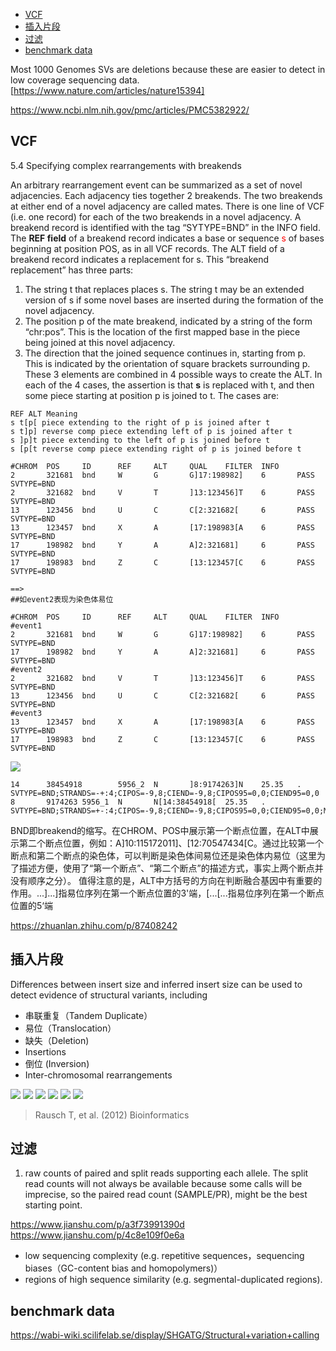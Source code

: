 <!-- TOC -->

- [VCF](#vcf)
- [插入片段](#插入片段)
- [过滤](#过滤)
- [benchmark data](#benchmark-data)

<!-- /TOC -->

Most 1000 Genomes SVs are deletions because these are easier to detect in low coverage sequencing data.[https://www.nature.com/articles/nature15394]

https://www.ncbi.nlm.nih.gov/pmc/articles/PMC5382922/

## VCF
5.4 Specifying complex rearrangements with breakends

An arbitrary rearrangement event can be summarized as a set of novel adjacencies. Each adjacency ties together 2 breakends. The two breakends at either end of a novel adjacency are called mates.
There is one line of VCF (i.e. one record) for each of the two breakends in a novel adjacency. A breakend record is identified with the tag “SYTYPE=BND” in the INFO field. The **REF field** of a breakend record indicates a base or sequence <font color="red">s</font> of bases beginning at position POS, as in all VCF records. The ALT field of a breakend record indicates a replacement for s. This “breakend replacement” has three parts:

1. The string t that replaces places s. The string t may be an extended version of s if some novel bases are inserted
during the formation of the novel adjacency.
2. The position p of the mate breakend, indicated by a string of the form “chr:pos”. This is the location of the
first mapped base in the piece being joined at this novel adjacency.
3. The direction that the joined sequence continues in, starting from p. This is indicated by the orientation of
square brackets surrounding p.
These 3 elements are combined in 4 possible ways to create the ALT. In each of the 4 cases, the assertion is that **s** is replaced with t, and then some piece starting at position p is joined to t. The cases are:

```
REF ALT Meaning
s t[p[ piece extending to the right of p is joined after t
s t]p] reverse comp piece extending left of p is joined after t
s ]p]t piece extending to the left of p is joined before t
s [p[t reverse comp piece extending right of p is joined before t
```
```
#CHROM  POS     ID      REF     ALT     QUAL    FILTER  INFO
2       321681  bnd     W       G       G]17:198982]    6       PASS    SVTYPE=BND
2       321682  bnd     V       T       ]13:123456]T    6       PASS    SVTYPE=BND
13      123456  bnd     U       C       C[2:321682[     6       PASS    SVTYPE=BND
13      123457  bnd     X       A       [17:198983[A    6       PASS    SVTYPE=BND
17      198982  bnd     Y       A       A]2:321681]     6       PASS    SVTYPE=BND
17      198983  bnd     Z       C       [13:123457[C    6       PASS    SVTYPE=BND

==> 
##如event2表现为染色体易位

#CHROM  POS     ID      REF     ALT     QUAL    FILTER  INFO
#event1
2       321681  bnd     W       G       G]17:198982]    6       PASS    SVTYPE=BND
17      198982  bnd     Y       A       A]2:321681]     6       PASS    SVTYPE=BND
#event2
2       321682  bnd     V       T       ]13:123456]T    6       PASS    SVTYPE=BND
13      123456  bnd     U       C       C[2:321682[     6       PASS    SVTYPE=BND
#event3
13      123457  bnd     X       A       [17:198983[A    6       PASS    SVTYPE=BND
17      198983  bnd     Z       C       [13:123457[C    6       PASS    SVTYPE=BND
```
![](pics/20200529.png)

```
14      38454918        5956_2  N       ]8:9174263]N    25.35   .       SVTYPE=BND;STRANDS=-+:4;CIPOS=-9,8;CIEND=-9,8;CIPOS95=0,0;CIEND95=0,0
8       9174263 5956_1  N       N[14:38454918[  25.35   .       SVTYPE=BND;STRANDS=+-:4;CIPOS=-9,8;CIEND=-9,8;CIPOS95=0,0;CIEND95=0,0;MATEID=....
```

BND即breakend的缩写。在CHROM、POS中展示第一个断点位置，在ALT中展示第二个断点位置，例如：A]10:115172011]、[12:70547434[C。通过比较第一个断点和第二个断点的染色体，可以判断是染色体间易位还是染色体内易位（这里为了描述方便，使用了“第一个断点”、“第二个断点”的描述方式，事实上两个断点并没有顺序之分）。
值得注意的是，ALT中方括号的方向在判断融合基因中有重要的作用。...]...]指易位序列在第一个断点位置的3'端，[...[...指易位序列在第一个断点位置的5‘端

https://zhuanlan.zhihu.com/p/87408242

## 插入片段
Differences	between	insert	size	and	inferred	insert	size can	be	used	to	detect	evidence	of	structural	variants,	including

+ 串联重复（Tandem Duplicate）
+ 易位（Translocation）
+ 缺失（Deletion)
+ Insertions
+ 倒位 (Inversion)
+ Inter-chromosomal	rearrangements
  
![](pics/20200527_sv3.png)
![](pics/20200527_sv1.png)
![](pics/20200525_3.png)
![](pics/20200525_sv1.png)
![](pics/20200525_sv2.png)
![](pics/20200525_sv3.png)
> Rausch T, et al. (2012) Bioinformatics


## 过滤
1. raw counts of paired and split reads supporting each allele.  The split read counts will not always be available because some calls will be imprecise, so the paired read count (SAMPLE/PR), might be the best starting point.



https://www.jianshu.com/p/a3f73991390d
https://www.jianshu.com/p/4c8e109f0e6a

 + low sequencing complexity (e.g. repetitive sequences，sequencing biases（GC-content bias and homopolymers)）
 + regions of high sequence similarity (e.g. segmental-duplicated regions). 

## benchmark data
https://wabi-wiki.scilifelab.se/display/SHGATG/Structural+variation+calling